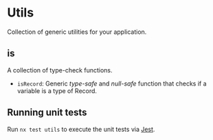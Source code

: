 # Utils


Collection of generic utilities for your application.

## is

A collection of type-check functions.

- `isRecord`: Generic _type-safe_ and _null-safe_ function that checks if a variable is a type of Record.

## Running unit tests

Run `nx test utils` to execute the unit tests via [Jest](https://jestjs.io).
